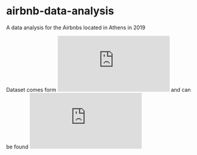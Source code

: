 # airbnb-data-analysis
A data analysis for the Airbnbs located in Athens in 2019

Dataset comes form ![Inside Aibnb](http://insideairbnb.com/index.html) and can be found ![here](http://insideairbnb.com/get-the-data.html)
